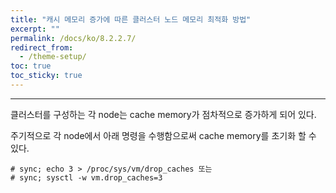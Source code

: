 ```yaml
---
title: "캐시 메모리 증가에 따른 클러스터 노드 메모리 최적화 방법"
excerpt: ""
permalink: /docs/ko/8.2.2.7/
redirect_from:
  - /theme-setup/
toc: true
toc_sticky: true
---
```


---
클러스터를 구성하는 각 node는 cache memory가 점차적으로 증가하게 되어 있다.

주기적으로 각 node에서 아래 명령을 수행함으로써 cache memory를 초기화 할 수 있다.

```
# sync; echo 3 > /proc/sys/vm/drop_caches 또는
# sync; sysctl -w vm.drop_caches=3

```
